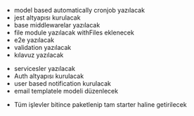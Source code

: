 - model based automatically cronjob yazılacak
- jest altyapısı kurulacak
- base middlewarelar yazılacak
- file module yazılacak withFiles eklenecek
- e2e yazılacak
- validation yazılacak
- kılavuz yazılacak
<!-- - dockerize, nginx ve pipeline kurulacak -->

- servicesler yazılacak
- Auth altyapısı kurulacak
- user based notification kurulacak
- email templatele modeli düzenlecek

<!--  -->

- Tüm işlevler bitince paketlenip tam starter haline getirilecek
